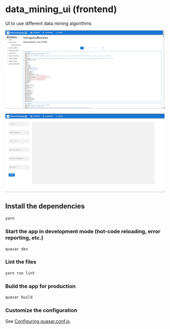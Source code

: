 # data_mining_ui (frontend)

UI to use different data mining algorithms

![database-view](img/database-view.png?raw=true)

![apriori-view](img/apriori-view.png?raw=true)

## Install the dependencies
```bash
yarn
```

### Start the app in development mode (hot-code reloading, error reporting, etc.)
```bash
quasar dev
```

### Lint the files
```bash
yarn run lint
```

### Build the app for production
```bash
quasar build
```

### Customize the configuration
See [Configuring quasar.conf.js](https://v2.quasar.dev/quasar-cli/quasar-conf-js).
